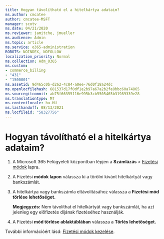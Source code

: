 ```yaml
---
title: Hogyan távolítható el a hitelkártya adataim?
ms.author: cmcatee
author: cmcatee-MSFT
manager: scotv
ms.date: 04/21/2020
ms.reviewer: jamitche, jmueller
ms.audience: Admin
ms.topic: article
ms.service: o365-administration
ROBOTS: NOINDEX, NOFOLLOW
localization_priority: Normal
ms.collection: Adm_O365
ms.custom:
- commerce_billing
- "431"
- "1500001"
ms.assetid: 9d465c0b-d262-4c84-a0ee-76d0f18a24dc
ms.openlocfilehash: 681537d17f0df1e2b97a67a2b2fe8bbc60a74865
ms.sourcegitcommit: ab75f66355116e995b3cb5505465b31989339e28
ms.translationtype: MT
ms.contentlocale: hu-HU
ms.lasthandoff: 08/13/2021
ms.locfileid: "58327756"
---
```

# <a name="how-do-i-remove-my-credit-card-information"></a>Hogyan távolítható el a hitelkártya adataim?

1. A Microsoft 365 Felügyeleti központban lépjen a **Számlázás** \> [Fizetési módok](https://go.microsoft.com/fwlink/p/?linkid=2018806) lapra.

2. A Fizetési **módok lapon** válassza ki a törölni kívánt hitelkártyát vagy bankszámlát.

3. A hitelkártya vagy bankszámla eltávolításához válassza a **Fizetési mód törlése lehetőséget.**

    **Megjegyzés:** Nem távolíthat el hitelkártyát vagy bankszámlát, ha azt jelenleg egy előfizetés díjának fizetéséhez használják.

4. A Fizetési **mód törlése ablaktáblában** válassza a **Törlés lehetőséget.**

További információért lásd: [Fizetési módok kezelése](https://docs.microsoft.com/microsoft-365/commerce/billing-and-payments/manage-payment-methods).